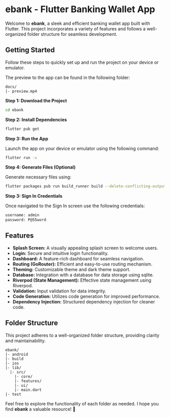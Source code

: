 # ebank - Flutter Banking Wallet App

Welcome to **ebank**, a sleek and efficient banking wallet app built with Flutter. This project incorporates a variety of features and follows a well-organized folder structure for seamless development.

## Getting Started

Follow these steps to quickly set up and run the project on your device or emulator.

The preview to the app can be found in the following folder:
```plaintext
docs/
|- preview.mp4
```

**Step 1: Download the Project**

```bash
cd ebank
```

**Step 2: Install Dependencies**

```bash
flutter pub get
```

**Step 3: Run the App**

Launch the app on your device or emulator using the following command:

```bash
flutter run -v
```

**Step 4: Generate Files (Optional)**

Generate necessary files using:

```bash
flutter packages pub run build_runner build --delete-conflicting-outputs
```

**Step 3: Sign In Credentials**

Once navigated to the Sign In screen use the following credentials:

```bash
username: admin
password: P@55word
```

## Features

- **Splash Screen:** A visually appealing splash screen to welcome users.
- **Login:** Secure and intuitive login functionality.
- **Dashboard:** A feature-rich dashboard for seamless navigation.
- **Routing (GoRouter):** Efficient and easy-to-use routing mechanism.
- **Theming:** Customizable theme and dark theme support.
- **Database:** Integration with a database for data storage using sqlite.
- **Riverpod (State Management):** Effective state management using Riverpod.
- **Validation:** Input validation for data integrity.
- **Code Generation:** Utilizes code generation for improved performance.
- **Dependency Injection:** Structured dependency injection for cleaner code.

## Folder Structure

This project adheres to a well-organized folder structure, providing clarity and maintainability.

```plaintext
ebank/
|- android
|- build
|- ios
|- lib/
  |- src/
    |- core/
    |- features/
    |- ui/
    |- main.dart
|- test
```

Feel free to explore the functionality of each folder as needed.
I hope you find **ebank** a valuable resource! 🚀
